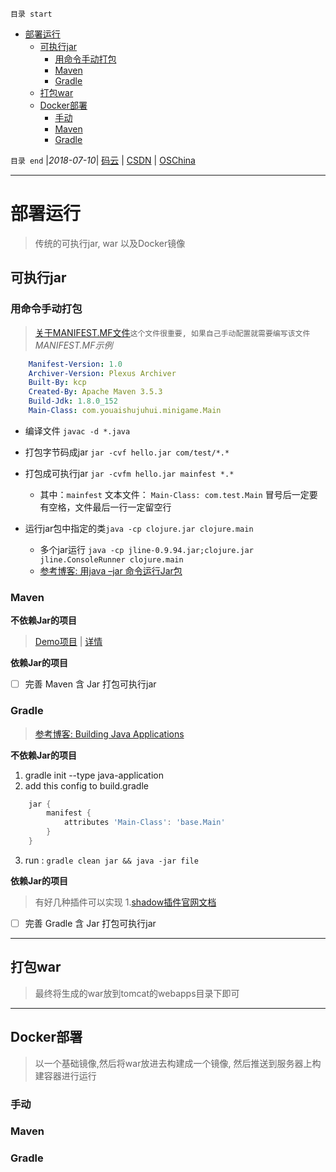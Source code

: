 `目录 start`
 
- [部署运行](#部署运行)
    - [可执行jar](#可执行jar)
        - [用命令手动打包](#用命令手动打包)
        - [Maven](#maven)
        - [Gradle](#gradle)
    - [打包war](#打包war)
    - [Docker部署](#docker部署)
        - [手动](#手动)
        - [Maven](#maven)
        - [Gradle](#gradle)

`目录 end` |_2018-07-10_| [码云](https://gitee.com/gin9) | [CSDN](http://blog.csdn.net/kcp606) | [OSChina](https://my.oschina.net/kcp1104)
****************************************
# 部署运行
> 传统的可执行jar, war 以及Docker镜像

## 可执行jar
### 用命令手动打包
> [关于MANIFEST.MF文件](https://blog.csdn.net/baileyfu/article/details/1808023)`这个文件很重要, 如果自己手动配置就需要编写该文件`
_MANIFEST.MF示例_
```yml
    Manifest-Version: 1.0
    Archiver-Version: Plexus Archiver
    Built-By: kcp
    Created-By: Apache Maven 3.5.3
    Build-Jdk: 1.8.0_152
    Main-Class: com.youaishujuhui.minigame.Main
```
- 编译文件        `javac -d *.java `
- 打包字节码成jar `jar -cvf hello.jar com/test/*.*` 
- 打包成可执行jar `jar -cvfm hello.jar mainfest *.*` 
    - 其中：`mainfest` 文本文件： `Main-Class: com.test.Main` 冒号后一定要有空格，文件最后一行一定留空行

- 运行jar包中指定的类`java -cp clojure.jar clojure.main`
    - 多个jar运行 `java -cp jline-0.9.94.jar;clojure.jar jline.ConsoleRunner clojure.main`
    - [参考博客: 用java –jar 命令运行Jar包](https://blog.csdn.net/paullinjie/article/details/53188943)

### Maven

**不依赖Jar的项目**
> [Demo项目](https://gitee.com/gin9/codes/ri4x8cut3awgh0e271lfb54) | [详情](/Java/Tool/Maven.md#31打包成可执行jar)

**依赖Jar的项目**
- [ ] 完善 Maven 含 Jar 打包可执行jar

### Gradle
> [参考博客: Building Java Applications](https://guides.gradle.org/building-java-applications/)

**不依赖Jar的项目**
1. gradle init --type java-application
2. add this config to build.gradle
```groovy
    jar {
        manifest {
            attributes 'Main-Class': 'base.Main'
        }
    }
```
3. run : `gradle clean jar && java -jar file`   

**依赖Jar的项目**
> 有好几种插件可以实现 1.[shadow插件官网文档](http://imperceptiblethoughts.com/shadow/) 

- [ ] 完善 Gradle 含 Jar 打包可执行jar

*************************

## 打包war
> 最终将生成的war放到tomcat的webapps目录下即可

********************

## Docker部署
> 以一个基础镜像,然后将war放进去构建成一个镜像, 然后推送到服务器上构建容器进行运行

### 手动

### Maven

### Gradle


